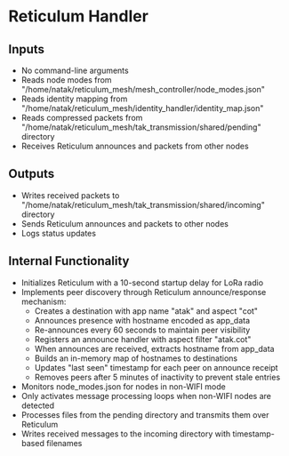 # Reticulum Handler

## Inputs
- No command-line arguments
- Reads node modes from "/home/natak/reticulum_mesh/mesh_controller/node_modes.json"
- Reads identity mapping from "/home/natak/reticulum_mesh/identity_handler/identity_map.json"
- Reads compressed packets from "/home/natak/reticulum_mesh/tak_transmission/shared/pending" directory
- Receives Reticulum announces and packets from other nodes

## Outputs
- Writes received packets to "/home/natak/reticulum_mesh/tak_transmission/shared/incoming" directory
- Sends Reticulum announces and packets to other nodes
- Logs status updates

## Internal Functionality
- Initializes Reticulum with a 10-second startup delay for LoRa radio
- Implements peer discovery through Reticulum announce/response mechanism:
  - Creates a destination with app name "atak" and aspect "cot"
  - Announces presence with hostname encoded as app_data
  - Re-announces every 60 seconds to maintain peer visibility
  - Registers an announce handler with aspect filter "atak.cot"
  - When announces are received, extracts hostname from app_data
  - Builds an in-memory map of hostnames to destinations
  - Updates "last seen" timestamp for each peer on announce receipt
  - Removes peers after 5 minutes of inactivity to prevent stale entries
- Monitors node_modes.json for nodes in non-WIFI mode
- Only activates message processing loops when non-WIFI nodes are detected
- Processes files from the pending directory and transmits them over Reticulum
- Writes received messages to the incoming directory with timestamp-based filenames
